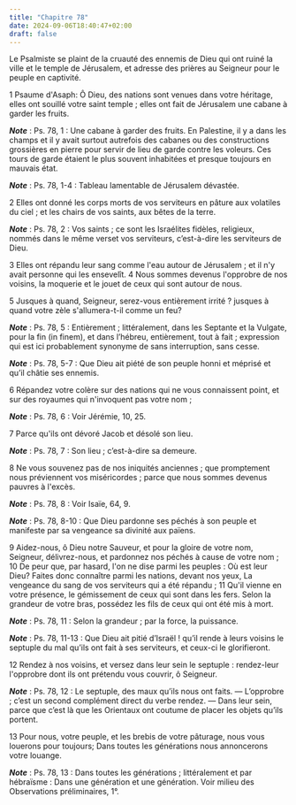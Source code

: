 ```yaml
---
title: "Chapitre 78"
date: 2024-09-06T18:40:47+02:00
draft: false
---
```



Le Psalmiste se plaint de la cruauté des ennemis de Dieu qui ont ruiné la ville et le temple de Jérusalem, et adresse des prières au Seigneur pour le peuple en captivité.


1 Psaume d'Asaph: Ô Dieu, des nations sont venues dans votre héritage, elles ont souillé votre saint temple ; elles ont fait de Jérusalem une cabane à garder les fruits.

***Note*** :  Ps. 78, 1 : Une cabane à garder des fruits. En Palestine, il y a dans les champs et il y avait surtout autrefois des cabanes ou des constructions grossières en pierre pour servir de lieu de garde contre les voleurs. Ces tours de garde étaient le plus souvent inhabitées et presque toujours en mauvais état.

***Note*** :  Ps. 78, 1-4 : Tableau lamentable de Jérusalem dévastée.


2 Elles ont donné les corps morts de vos serviteurs en pâture aux volatiles du ciel ; et les chairs de vos saints, aux bêtes de la terre.

***Note*** :  Ps. 78, 2 : Vos saints ; ce sont les Israélites fidèles, religieux, nommés dans le même verset vos serviteurs, c’est-à-dire les serviteurs de Dieu.

3 Elles ont répandu leur sang comme l'eau autour de Jérusalem ; et il n'y avait personne qui les ensevelît. 4 Nous sommes devenus l'opprobre de nos voisins, la moquerie et le jouet de ceux qui sont autour de nous.


5 Jusques à quand, Seigneur, serez-vous entièrement irrité ? jusques à quand votre zèle s'allumera-t-il comme un feu?

***Note*** :  Ps. 78, 5 : Entièrement ; littéralement, dans les Septante et la Vulgate, pour la fin (in finem), et dans l’hébreu, entièrement, tout à fait ; expression qui est ici probablement synonyme de sans interruption, sans cesse.

***Note*** :  Ps. 78, 5-7 : Que Dieu ait piété de son peuple honni et méprisé et qu’il châtie ses ennemis.

6 Répandez votre colère sur des nations qui ne vous connaissent point, et sur des royaumes qui n'invoquent pas votre nom ;

***Note*** :  Ps. 78, 6 : Voir Jérémie, 10, 25.

7 Parce qu'ils ont dévoré Jacob et désolé son lieu.

***Note*** :  Ps. 78, 7 : Son lieu ; c’est-à-dire sa demeure.

8 Ne vous souvenez pas de nos iniquités anciennes ; que promptement nous préviennent vos miséricordes ; parce que nous sommes devenus pauvres à l'excès.

***Note*** :  Ps. 78, 8 : Voir Isaïe, 64, 9.

***Note*** :  Ps. 78, 8-10 : Que Dieu pardonne ses péchés à son peuple et manifeste par sa vengeance sa divinité aux païens.


9 Aidez-nous, ô Dieu notre Sauveur, et pour la gloire de votre nom, Seigneur, délivrez-nous, et pardonnez nos péchés à cause de votre nom ; 10 De peur que, par hasard, l'on ne dise parmi les peuples : Où est leur Dieu? Faites donc connaître parmi les nations, devant nos yeux, La vengeance du sang de vos serviteurs qui a été répandu ; 11 Qu'il vienne en votre présence, le gémissement de ceux qui sont dans les fers. Selon la grandeur de votre bras, possédez les fils de ceux qui ont été mis à mort.

***Note*** :  Ps. 78, 11 : Selon la grandeur ; par la force, la puissance.

***Note*** :  Ps. 78, 11-13 : Que Dieu ait pitié d’Israël ! qu’il rende à leurs voisins le septuple du mal qu’ils ont fait à ses serviteurs, et ceux-ci le glorifieront.

12 Rendez à nos voisins, et versez dans leur sein le septuple : rendez-leur l'opprobre dont ils ont prétendu vous couvrir, ô Seigneur.

***Note*** :  Ps. 78, 12 : Le septuple, des maux qu’ils nous ont faits. ― L’opprobre ; c’est un second complément direct du verbe rendez. ― Dans leur sein, parce que c’est là que les Orientaux ont coutume de placer les objets qu’ils portent.


13 Pour nous, votre peuple, et les brebis de votre pâturage, nous vous louerons pour toujours; Dans toutes les générations nous annoncerons votre louange.

***Note*** :  Ps. 78, 13 : Dans toutes les générations ; littéralement et par hébraïsme : Dans une génération et une génération. Voir milieu des Observations préliminaires, 1°.

